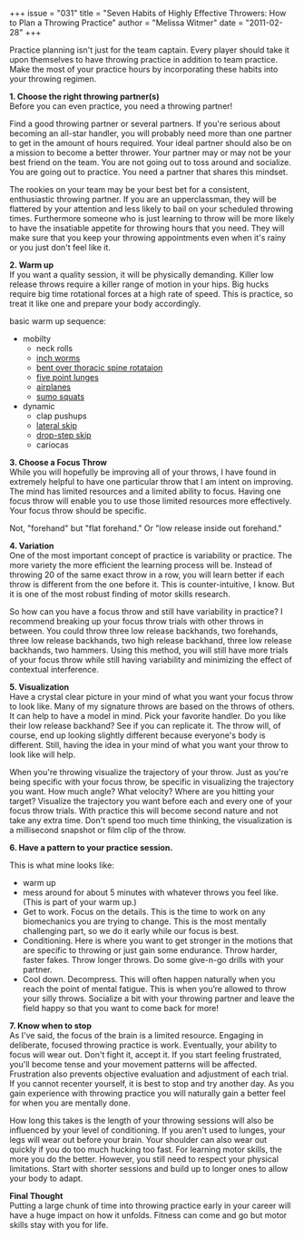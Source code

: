 +++
issue = "031"
title = "Seven Habits of Highly Effective Throwers: How to Plan a Throwing Practice"
author = "Melissa Witmer"
date = "2011-02-28"
+++

Practice planning isn't just for the team captain. Every player should take it
upon themselves to have throwing practice in addition to team practice. Make
the most of your practice hours by incorporating these habits into your
throwing regimen.  
  
**1\. Choose the right throwing partner(s)**  
Before you can even practice, you need a throwing partner!  
  
Find a good throwing partner or several partners. If you're serious about
becoming an all-star handler, you will probably need more than one partner to
get in the amount of hours required. Your ideal partner should also be on a
mission to become a better thrower. Your partner may or may not be your best
friend on the team. You are not going out to toss around and socialize. You
are going out to practice. You need a partner that shares this mindset.  
  
The rookies on your team may be your best bet for a consistent, enthusiastic
throwing partner. If you are an upperclassman, they will be flattered by your
attention and less likely to bail on your scheduled throwing times.
Furthermore someone who is just learning to throw will be more likely to have
the insatiable appetite for throwing hours that you need. They will make sure
that you keep your throwing appointments even when it's rainy or you just
don't feel like it.  
  
**2\. Warm up**  
If you want a quality session, it will be physically demanding. Killer low
release throws require a killer range of motion in your hips. Big hucks
require big time rotational forces at a high rate of speed. This is practice,
so treat it like one and prepare your body accordingly.  
  
basic warm up sequence:

  * mobilty 
    * neck rolls
    * [inch worms](http://www.youtube.com/watch?v=yFJG4GW5JJk)
    * [bent over thoracic spine rotataion](http://www.youtube.com/watch?v=4Y0qV6H0mQw&NR=1)
    * [five point lunges](http://www.youtube.com/watch?v=gldbyfEtNnE)
    * [airplanes](http://web.archive.org/web/20220101010101/http://www.coreperformance.com/knowledge/movements/inverted-hamstring-moving-forward.html)
    * [sumo squats](http://web.archive.org/web/20220101010101/http://www.coreperformance.com/knowledge/movements/sumo-squat-to-stand-football.html)
  * dynamic 
    * clap pushups
    * [lateral skip](http://www.youtube.com/watch?v=2wCnap9MHzk)
    * [drop-step skip](http://web.archive.org/web/20220101010101/http://www.coreperformance.com/knowledge/movements/dropstep-skip.html)
    * cariocas

  
  
**3\. Choose a Focus Throw**  
While you will hopefully be improving all of your throws, I have found in
extremely helpful to have one particular throw that I am intent on improving.
The mind has limited resources and a limited ability to focus. Having one
focus throw will enable you to use those limited resources more effectively.
Your focus throw should be specific.  
  
Not, "forehand" but "flat forehand." Or "low release inside out forehand."  
  
**4\. Variation**  
One of the most important concept of practice is variability or practice. The
more variety the more efficient the learning process will be. Instead of
throwing 20 of the same exact throw in a row, you will learn better if each
throw is different from the one before it. This is counter-intuitive, I know.
But it is one of the most robust finding of motor skills research.  
  
So how can you have a focus throw and still have variability in practice? I
recommend breaking up your focus throw trials with other throws in between.
You could throw three low release backhands, two forehands, three low release
backhands, two high release backhand, three low release backhands, two
hammers. Using this method, you will still have more trials of your focus
throw while still having variability and minimizing the effect of contextual
interference.  
  
**5\. Visualization**  
Have a crystal clear picture in your mind of what you want your focus throw to
look like. Many of my signature throws are based on the throws of others. It
can help to have a model in mind. Pick your favorite handler. Do you like
their low release backhand? See if you can replicate it. The throw will, of
course, end up looking slightly different because everyone's body is
different. Still, having the idea in your mind of what you want your throw to
look like will help.  
  
When you're throwing visualize the trajectory of your throw. Just as you're
being specific with your focus throw, be specific in visualizing the
trajectory you want. How much angle? What velocity? Where are you hitting your
target? Visualize the trajectory you want before each and every one of your
focus throw trials. With practice this will become second nature and not take
any extra time. Don't spend too much time thinking, the visualization is a
millisecond snapshot or film clip of the throw.  
  
**6\. Have a pattern to your practice session.**  
  
  
This is what mine looks like:

  * warm up
  * mess around for about 5 minutes with whatever throws you feel like. (This is part of your warm up.)
  * Get to work. Focus on the details. This is the time to work on any biomechanics you are trying to change. This is the most mentally challenging part, so we do it early while our focus is best.
  * Conditioning. Here is where you want to get stronger in the motions that are specific to throwing or just gain some endurance. Throw harder, faster fakes. Throw longer throws. Do some give-n-go drills with your partner.
  * Cool down. Decompress. This will often happen naturally when you reach the point of mental fatigue. This is when you’re allowed to throw your silly throws. Socialize a bit with your throwing partner and leave the field happy so that you want to come back for more!

  
  
**7\. Know when to stop**  
As I've said, the focus of the brain is a limited resource. Engaging in
deliberate, focused throwing practice is work. Eventually, your ability to
focus will wear out. Don't fight it, accept it. If you start feeling
frustrated, you'll become tense and your movement patterns will be affected.
Frustration also prevents objective evaluation and adjustment of each trial.
If you cannot recenter yourself, it is best to stop and try another day. As
you gain experience with throwing practice you will naturally gain a better
feel for when you are mentally done.  
  
How long this takes is the length of your throwing sessions will also be
influenced by your level of conditioning. If you aren't used to lunges, your
legs will wear out before your brain. Your shoulder can also wear out quickly
if you do too much hucking too fast. For learning motor skills, the more you
do the better. However, you still need to respect your physical limitations.
Start with shorter sessions and build up to longer ones to allow your body to
adapt.  
  
**Final Thought**  
Putting a large chunk of time into throwing practice early in your career will
have a huge impact on how it unfolds. Fitness can come and go but motor skills
stay with you for life.

